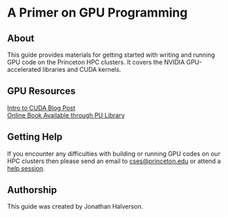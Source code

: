 # A Primer on GPU Programming

## About

This guide provides materials for getting started with writing and running GPU code on the Princeton HPC clusters. It covers the NVIDIA GPU-accelerated libraries and CUDA kernels.

## GPU Resources

[Intro to CUDA Blog Post](https://devblogs.nvidia.com/even-easier-introduction-cuda/)   
[Online Book Available through PU Library](https://catalog.princeton.edu/catalog/11361691)
<!--
## Workshop Survey
Please complete [this survey](https://forms.gle/XYXeVKLVyWCTtBFX8) toward the end of the workshop.
-->

## Getting Help

If you encounter any difficulties with building or running GPU codes on our HPC clusters then please send an email to <a href="mailto:cses@princeton.edu">cses@princeton.edu</a> or attend a <a href="https://researchcomputing.princeton.edu/education/help-sessions">help session</a>.

## Authorship

This guide was created by Jonathan Halverson.

